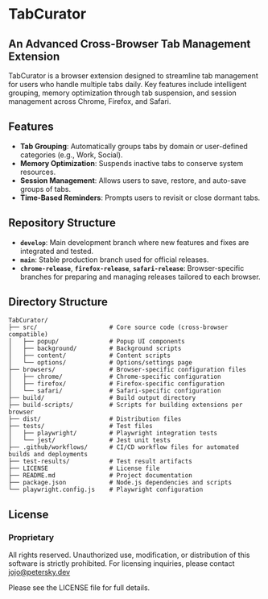 # TabCurator

## An Advanced Cross-Browser Tab Management Extension

TabCurator is a browser extension designed to streamline tab management for users who handle multiple tabs daily. Key features include intelligent grouping, memory optimization through tab suspension, and session management across Chrome, Firefox, and Safari.

## Features

- **Tab Grouping**: Automatically groups tabs by domain or user-defined categories (e.g., Work, Social).
- **Memory Optimization**: Suspends inactive tabs to conserve system resources.
- **Session Management**: Allows users to save, restore, and auto-save groups of tabs.
- **Time-Based Reminders**: Prompts users to revisit or close dormant tabs.

## Repository Structure

- **`develop`**: Main development branch where new features and fixes are integrated and tested.
- **`main`**: Stable production branch used for official releases.
- **`chrome-release`**, **`firefox-release`**, **`safari-release`**: Browser-specific branches for preparing and managing releases tailored to each browser.

## Directory Structure

```plaintext
TabCurator/
├── src/                    # Core source code (cross-browser compatible)
│   ├── popup/              # Popup UI components
│   ├── background/         # Background scripts
│   ├── content/            # Content scripts
│   └── options/            # Options/settings page
├── browsers/               # Browser-specific configuration files
│   ├── chrome/             # Chrome-specific configuration
│   ├── firefox/            # Firefox-specific configuration
│   └── safari/             # Safari-specific configuration
├── build/                  # Build output directory
├── build-scripts/          # Scripts for building extensions per browser
├── dist/                   # Distribution files
├── tests/                  # Test files
│   ├── playwright/         # Playwright integration tests
│   └── jest/               # Jest unit tests
├── .github/workflows/      # CI/CD workflow files for automated builds and deployments
├── test-results/           # Test result artifacts
├── LICENSE                 # License file
├── README.md               # Project documentation
├── package.json            # Node.js dependencies and scripts
└── playwright.config.js    # Playwright configuration
```

## License

### Proprietary

All rights reserved. Unauthorized use, modification, or distribution of this software is strictly prohibited. For licensing inquiries, please contact <jojo@petersky.dev>

Please see the LICENSE file for full details.
